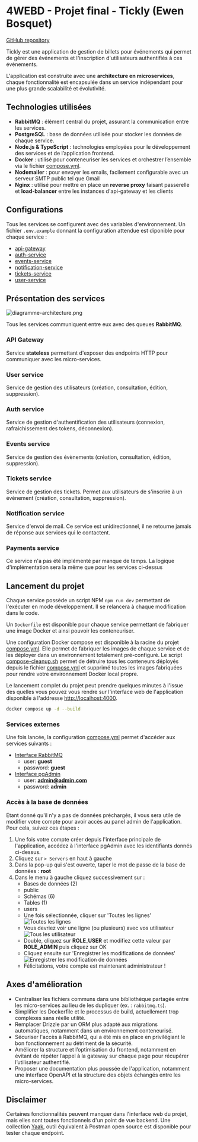# 4WEBD - Projet final - Tickly (Ewen Bosquet)

[GitHub repository](https://github.com/Ewennnn/Tickly)

Tickly est une application de gestion de billets pour événements qui permet de gérer des événements et l'inscription d'utilisateurs authentifiés à ces événements.

L'application est construite avec une **architecture en microservices**, chaque fonctionnalité est encapsulée dans un service indépendant pour une plus grande scalabilité et évolutivité.

## Technologies utilisées

- **RabbitMQ** : élément central du projet, assurant la communication entre les services.
- **PostgreSQL** : base de données utilisée pour stocker les données de chaque service.
- **Node.js & TypeScript** : technologies employées pour le développement des services et de l’application frontend.
- **Docker** : utilisé pour conteneuriser les services et orchestrer l’ensemble via le fichier [compose.yml](compose.yml).
- **Nodemailer** : pour envoyer les emails, facilement configurable avec un serveur SMTP public tel que Gmail
- **Nginx** : utilisé pour mettre en place un **reverse proxy** faisant passerelle et **load-balancer** entre les instances d'api-gateway et les clients

## Configurations

Tous les services se configurent avec des variables d'environnement. Un fichier `.env.example` donnant la configuration attendue est diponible pour chaque service :
- [api-gateway](./apps/api-gateway/.env.example)
- [auth-service](./apps/auth-service/.env.example)
- [events-service](./apps/events-service/.env.example)
- [notification-service](./apps/notification-service/.env.example)
- [tickets-service](./apps/tickets-service/.env.example)
- [user-service](./apps/user-service/.env.example)

## Présentation des services

![diagramme-architecture.png](docs/diagramme-architecture.png)

Tous les services communiquent entre eux avec des queues **RabbitMQ**.

### API Gateway

Service **stateless** permettant d'exposer des endpoints HTTP pour communiquer avec les micro-services.

### User service

Service de gestion des utilisateurs (création, consultation, édition, suppression).

### Auth service

Service de gestion d'authentification des utilisateurs (connexion, rafraichissement des tokens, déconnexion).

### Events service

Service de gestion des évènements (création, consultation, édition, suppression).

### Tickets service

Service de gestion des tickets. Permet aux utilisateurs de s'inscrire à un évènement (création, consultation, suppression).

### Notification service

Service d'envoi de mail. Ce service est unidirectionnel, il ne retourne jamais de réponse aux services qui le contactent.

### Payments service

Ce service n'a pas été implémenté par manque de temps. La logique d'implémentation sera la même que pour les services ci-dessus

## Lancement du projet

Chaque service possède un script NPM `npm run dev` permettant de l'exécuter en mode développement. Il se relancera à chaque modification dans le code.

Un `Dockerfile` est disponible pour chaque service permettant de fabriquer une image Docker et ainsi pouvoir les conteneuriser.

Une configuration Docker compose est disponible à la racine du projet [compose.yml](compose.yml).
Elle permet de fabriquer les images de chaque service et de les déployer dans un environnement totalement pré-configuré.
Le script [compose-cleanup.sh](compose-cleanup.sh) permet de détruire tous les conteneurs déployés depuis le fichier [compose.yml](compose.yml) et supprimé toutes les images fabriquées pour rendre votre environnement Docker local propre.

Le lancement complet du projet peut prendre quelques minutes à l'issue des quelles vous pouvez vous rendre sur l'interface web de l'application disponible à l'addresse [http://localhost:4000](http://localhost:4000). 
```sh
docker compose up -d --build
```

### Services externes

Une fois lancée, la configuration [compose.yml](compose.yml) permet d'accéder aux services suivants :
- [Interface RabbitMQ](http://localhost:15672/)
  - user: **guest**
  - password: **guest**
- [Interface pgAdmin](http://localhost:5050/)
  - user: **admin@admin.com**
  - password: **admin**

### Accès à la base de données

Étant donné qu'il n'y a pas de données préchargés, il vous sera utile de modifier votre compte pour avoir accès au panel admin de l'application.
Pour cela, suivez ces étapes :
1. Une fois votre compte créer depuis l'interface principale de l'application, accédez à l'interface pgAdmin avec les identifiants donnés ci-dessus.
2. Cliquez sur `> Servers` en haut à gauche
3. Dans la pop-up qui s'est ouverte, taper le mot de passe de la base de données : **root**
4. Dans le menu à gauche cliquez successivement sur :
   - Bases de données (2)
   - public
   - Schémas (6)
   - Tables (1)
   - users
   - Une fois sélectionnée, cliquer sur 'Toutes les lignes' ![Toutes les lignes](docs/all-lines.png)
   - Vous devriez voir une ligne (ou plusieurs) avec vos utilisateur ![Tous les utilisateur](docs/all-users.png)
   - Double, cliquez sur **ROLE_USER** et modifiez cette valeur par **ROLE_ADMIN** puis cliquez sur OK
   - Cliquez ensuite sur 'Enregistrer les modifications de données' ![Enregistrer les modification de données](docs/save-edit.png)
   - Félicitations, votre compte est maintenant administrateur !

## Axes d'amélioration

- Centraliser les fichiers communs dans une bibliothèque partagée entre les micro-services au lieu de les dupliquer (ex. : `rabbitmq.ts`).
- Simplifier les Dockerfile et le processus de build, actuellement trop complexes sans réelle utilité.
- Remplacer Drizzle par un ORM plus adapté aux migrations automatiques, notamment dans un environnement conteneurisé.
- Sécuriser l'accès à RabbitMQ, qui a été mis en place en privilégiant le bon fonctionnement au détriment de la sécurité.
- Améliorer la structure et l’optimisation du frontend, notamment en évitant de répéter l’appel à la gateway sur chaque page pour récupérer l’utilisateur authentifié.
- Proposer une documentation plus poussée de l'application, notamment une interface OpenAPI et la structure des objets échangés entre les micro-services.

## Disclaimer

Certaines fonctionnalités peuvent manquer dans l'interface web du projet, mais elles sont toutes fonctionnels d'un point de vue backend.
Une collection [Yaak](docs/yaak.4webd-tickly.json), outil équivalent à Postman open source est disponible pour tester chaque endpoint.